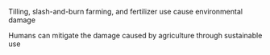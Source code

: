 Tilling, slash-and-burn farming, and fertilizer use cause environmental damage 

Humans can mitigate the damage caused by agriculture through sustainable use
